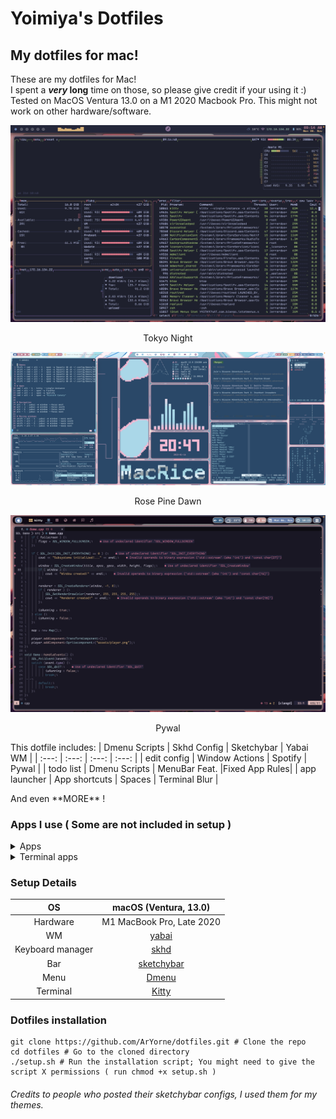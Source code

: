 # Yoimiya's Dotfiles
## My dotfiles for mac!
These are my dotfiles for Mac! <br>
I spent a ***very* long** time on those, so please give credit if your using it :) <br>
Tested on MacOS Ventura 13.0 on a M1 2020 Macbook Pro. This might not work on other hardware/software.<br>

![](images/preview.jpeg)
<p align=center>Tokyo Night</p>

![](images/light.png)
<p align=center>Rose Pine Dawn</p>

![](images/pywal.jpeg)
<p align=center>Pywal</p>

This dotfile includes:
| Dmenu Scripts | Skhd Config    | Sketchybar    | Yabai WM      | 
|    :---:      |     :---:      |     :---:     |     :---:     |
| edit config   | Window Actions | Spotify       | Pywal         |
| todo list     | Dmenu Scripts  | MenuBar Feat. |Fixed App Rules|
| app launcher  | App shortcuts  | Spaces        | Terminal Blur |
</table>
And even **MORE** !

### Apps I use ( Some are not included in setup )
<details><summary>Apps</summary>
<p>
Discord - Chatting<br>
Kitty - GPU terminal<br>
Wezterm - Alternative GPU terminal<br>
Spotify - music player<br>
Firefox - Browser<br>
</p>
</details>
<details><summary>Terminal apps</summary>
<p>
Micro, Nvim - Text editor<br>
Cava - Music visualizer<br>
nnn, fzf - File browser<br>
bottom - Resource monitor<br>
Ncmpcpp - Music player<br>
+ Other commands!<br>
</p>
</details>

### Setup Details
|OS|macOS (Ventura, 13.0)|
|:---:|:---:|
|Hardware|M1 MacBook Pro, Late 2020|
|WM|[yabai](https://github.com/koekeishiya/yabai)|
|Keyboard manager|[skhd](https://github.com/koekeishiya/skhd)|
|Bar|[sketchybar](https://github.com/FelixKratz/SketchyBar)|
|Menu|[Dmenu](https://tools.suckless.org/dmenu/)|
|Terminal|[Kitty](https://github.com/kovidgoyal/kitty)|
</table>

### Dotfiles installation

```Shell
git clone https://github.com/ArYorne/dotfiles.git # Clone the repo
cd dotfiles # Go to the cloned directory
./setup.sh # Run the installation script; You might need to give the script X permissions ( run chmod +x setup.sh )
```

###### Credits to people who posted their sketchybar configs, I used them for my themes.